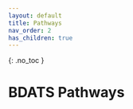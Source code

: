 ```yaml
---
layout: default
title: Pathways
nav_order: 2
has_children: true
---
```


{: .no_toc }

#  BDATS Pathways

